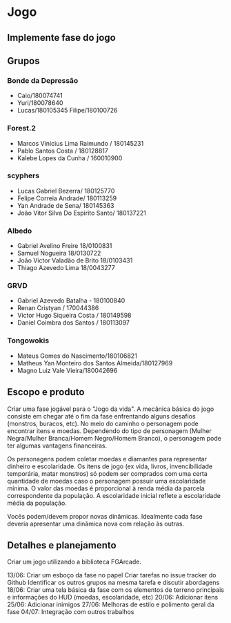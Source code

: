 # Jogo
## Implemente fase do jogo

## Grupos

### Bonde da Depressão	
- Caio/180074741	
- Yuri/180078640	
- Lucas/180105345	Filipe/180100726

### Forest.2	
- Marcos Vinicius Lima Raimundo / 180145231	
- Pablo Santos Costa / 180128817	
- Kalebe Lopes da Cunha / 160010900	

### scyphers	
- Lucas Gabriel Bezerra/ 180125770	
- Felipe Correia Andrade/ 180113259	
- Yan Andrade de Sena/ 180145363	
- João Vitor Silva Do Espirito Santo/ 180137221

### Albedo	
- Gabriel Avelino Freire 18/0100831	
- Samuel Nogueira 18/0130722	
- João Victor Valadão de Brito 18/0103431	
- Thiago Azevedo Lima 18/0043277

### GRVD	
- Gabriel Azevedo Batalha - 180100840	
- Renan Cristyan / 170044386	
- Victor Hugo Siqueira Costa / 180149598	
- Daniel Coimbra dos Santos / 180113097

### Tongowokis	
- Mateus Gomes do Nascimento/180106821	
- Matheus Yan Monteiro dos Santos Almeida/180127969	
- Magno Luiz Vale Vieira/180042696	

## Escopo e produto

Criar uma fase jogável para o "Jogo da vida". A mecânica básica do jogo consiste
em chegar até o fim da fase enfrentando alguns desafios (monstros, buracos, etc).
No meio do caminho o personagem pode encontrar itens e moedas. Dependendo do
tipo de personagem (Mulher Negra/Mulher Branca/Homem Negro/Homem Branco), o 
personagem pode ter algumas vantagens financeiras. 

Os personagens podem coletar moedas e diamantes para representar dinheiro e 
escolaridade. Os itens de jogo (ex vida, livros, invencibilidade temporária, matar monstros)
só podem ser comprados com uma certa quantidade de moedas caso o personagem possuir
uma escolaridade mínima. O valor das moedas é proporcional à renda média da parcela
correspondente da população. A escolaridade inicial reflete a escolaridade média
da população.

Vocês podem/devem propor novas dinâmicas. Idealmente cada fase deveria apresentar
uma dinâmica nova com relação às outras.


## Detalhes e planejamento

Criar um jogo utilizando a biblioteca FGArcade.

13/06:
    Criar um esboço da fase no papel
    Criar tarefas no issue tracker do Github
    Identificar os outros grupos na mesma tarefa e discutir abordagens
18/06:
    Criar uma tela básica da fase com os elementos de terreno principais e 
    informações do HUD (moedas, escolaridade, etc)
20/06:
    Adicionar itens
25/06:
    Adicionar inimigos
27/06:
    Melhoras de estilo e polimento geral da fase
04/07:
    Integração com outros trabalhos